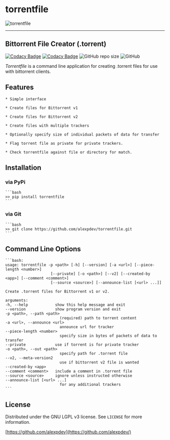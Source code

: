 # torrentfile

![torrentfile](https://github.com/alexpdev/torrentfile/blob/master/assets/torrentfile.png?raw=true)

----------------------------------------------------

## Bittorrent File Creator (.torrent)

[![Codacy Badge](https://app.codacy.com/project/badge/Grade/2da47ec1b5904538a40230f049a02be4)](https://www.codacy.com/gh/alexpdev/torrentfile/dashboard?utm_source=github.com&amp;utm_medium=referral&amp;utm_content=alexpdev/torrentfile&amp;utm_campaign=Badge_Grade)
[![Codacy Badge](https://app.codacy.com/project/badge/Coverage/2da47ec1b5904538a40230f049a02be4)](https://www.codacy.com/gh/alexpdev/torrentfile/dashboard?utm_source=github.com&utm_medium=referral&utm_content=alexpdev/torrentfile&utm_campaign=Badge_Coverage)
![GitHub repo size](https://img.shields.io/github/repo-size/alexpdev/torrentfile?style=plastic)
![GitHub](https://img.shields.io/github/license/alexpdev/torrentfile?style=plastic)

*Torrentfile* is a command line application for creating .torrent files for use with bittorrent clients.

## Features

    * Simple interface

    * Create files for Bittorrent v1

    * Create files for Bittorrent v2

    * Create files with multiple trackers

    * Optionally specify size of individual packets of data for transfer

    * Flag torrent file as private for private trackers.

    * Check torrentfile against file or directory for match.

## Installation

### via PyPi

    ```bash
    >> pip install torrentfile
    ```

### via Git

    ```bash
    >> git clone https://github.com/alexpdev/torrentfile.git
    ```

## Command Line Options

    ```bash:
    usage: torrentfile -p <path> [-h] [--version] [-a <url>] [--piece-length <number>]
                        [--private] [-o <path>] [--v2] [--created-by <app>] [--comment <comment>]
                        [--source <source>] [--announce-list [<url> ...]]

    Create .torrent files for Bittorrent v1 or v2.

    arguments:
    -h, --help            show this help message and exit
    --version             show program version and exit
    -p <path>, --path <path>
                            (required) path to torrent content
    -a <url>, --announce <url>
                            announce url for tracker
    --piece-length <number>
                            specify size in bytes of packets of data to transfer
    --private             use if torrent is for private tracker
    -o <path>, --out <path>
                            specify path for .torrent file
    --v2, --meta-version2
                            use if bittorrent v2 file is wanted
    --created-by <app>
    --comment <comment>   include a comment in .torrent file
    --source <source>     ignore unless instructed otherwise
    --announce-list [<url> ...]
                            for any additional trackers
    ```

## License

Distributed under the GNU LGPL v3 license. See `LICENSE` for more information.

[https://github.com/alexpdev](https://github.com/alexpdev/)
